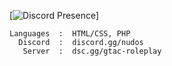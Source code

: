 [![Discord Presence](https://lanyard.cnrad.dev/api/871257848804442202)]
```About Me
Languages  :  HTML/CSS, PHP
  Discord  :  discord.gg/nudos
   Server  :  dsc.gg/gtac-roleplay
```
